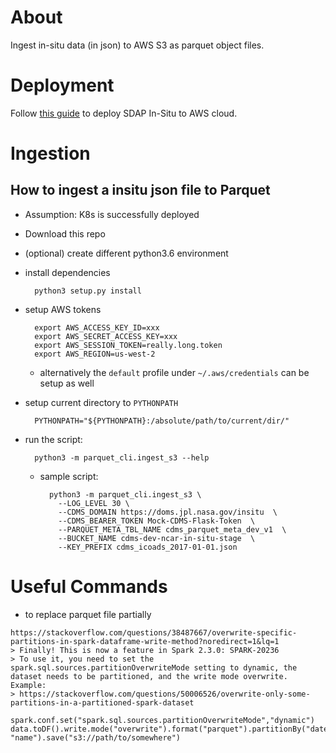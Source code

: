 # About
Ingest in-situ data (in json) to AWS S3 as parquet object files.

# Deployment
Follow [this guide](Deployment-in-AWS.md) to deploy SDAP In-Situ to AWS cloud.

# Ingestion
## How to ingest a insitu json file to Parquet
- Assumption: K8s is successfully deployed
- Download this repo
- (optional) create different python3.6 environment
- install dependencies

        python3 setup.py install
- setup AWS tokens
    
        export AWS_ACCESS_KEY_ID=xxx
        export AWS_SECRET_ACCESS_KEY=xxx
        export AWS_SESSION_TOKEN=really.long.token
        export AWS_REGION=us-west-2
    - alternatively the `default` profile under `~/.aws/credentials` can be setup as well
- setup current directory to `PYTHONPATH`
        
        PYTHONPATH="${PYTHONPATH}:/absolute/path/to/current/dir/"
- run the script: 

        python3 -m parquet_cli.ingest_s3 --help
    - sample script:
    
            python3 -m parquet_cli.ingest_s3 \
              --LOG_LEVEL 30 \
              --CDMS_DOMAIN https://doms.jpl.nasa.gov/insitu  \
              --CDMS_BEARER_TOKEN Mock-CDMS-Flask-Token  \
              --PARQUET_META_TBL_NAME cdms_parquet_meta_dev_v1  \
              --BUCKET_NAME cdms-dev-ncar-in-situ-stage  \
              --KEY_PREFIX cdms_icoads_2017-01-01.json
  
# Useful Commands
- to replace parquet file partially
```
https://stackoverflow.com/questions/38487667/overwrite-specific-partitions-in-spark-dataframe-write-method?noredirect=1&lq=1
> Finally! This is now a feature in Spark 2.3.0: SPARK-20236
> To use it, you need to set the spark.sql.sources.partitionOverwriteMode setting to dynamic, the dataset needs to be partitioned, and the write mode overwrite. Example:
> https://stackoverflow.com/questions/50006526/overwrite-only-some-partitions-in-a-partitioned-spark-dataset

spark.conf.set("spark.sql.sources.partitionOverwriteMode","dynamic")
data.toDF().write.mode("overwrite").format("parquet").partitionBy("date", "name").save("s3://path/to/somewhere")
```